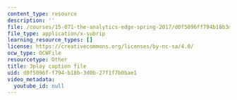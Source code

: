 ```yaml
---
content_type: resource
description: ''
file: /courses/15-071-the-analytics-edge-spring-2017/d0f5096ff794b18b3d0b27f1f7b0bae1_UA3QA3KE4sw.srt
file_type: application/x-subrip
learning_resource_types: []
license: https://creativecommons.org/licenses/by-nc-sa/4.0/
ocw_type: OCWFile
resourcetype: Other
title: 3play caption file
uid: d0f5096f-f794-b18b-3d0b-27f1f7b0bae1
video_metadata:
  youtube_id: null
---
```

